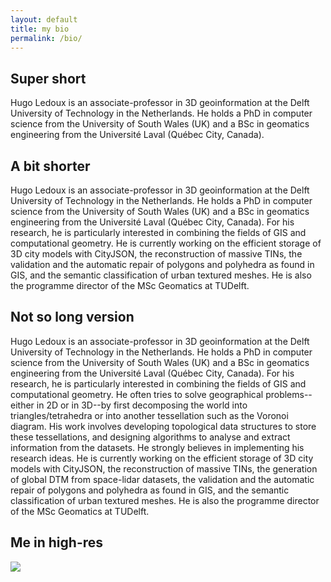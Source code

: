 ```yaml
---
layout: default
title: my bio
permalink: /bio/
---
```


## Super short

Hugo Ledoux is an associate-professor in 3D geoinformation at the Delft University of Technology in the Netherlands. He holds a PhD in computer science from the University of South Wales (UK) and a BSc in geomatics engineering from the Université Laval (Québec City, Canada).


## A bit shorter

Hugo Ledoux is an associate-professor in 3D geoinformation at the Delft University of Technology in the Netherlands. He holds a PhD in computer science from the University of South Wales (UK) and a BSc in geomatics engineering from the Université Laval (Québec City, Canada). For his research, he is particularly interested in combining the fields of GIS and computational geometry. He is currently working on the efficient storage of 3D city models with CityJSON, the reconstruction of massive TINs, the validation and the automatic repair of polygons and polyhedra as found in GIS, and the semantic classification of urban textured meshes. He is also the programme director of the MSc Geomatics at TUDelft.


## Not so long version

Hugo Ledoux is an associate-professor in 3D geoinformation at the Delft University of Technology in the Netherlands. He holds a PhD in computer science from the University of South Wales (UK) and a BSc in geomatics engineering from the Université Laval (Québec City, Canada). For his research, he is particularly interested in combining the fields of GIS and computational geometry. He often tries to solve geographical problems--either in 2D or in 3D--by first decomposing the world into triangles/tetrahedra or into another tessellation such as the Voronoi diagram. His work involves developing topological data structures to store these tessellations, and designing algorithms to analyse and extract information from the datasets. He strongly believes in implementing his research ideas. He is currently working on the efficient storage of 3D city models with CityJSON, the reconstruction of massive TINs, the generation of global DTM from space-lidar datasets, the validation and the automatic repair of polygons and polyhedra as found in GIS, and the semantic classification of urban textured meshes. He is also the programme director of the MSc Geomatics at TUDelft.


## Me in high-res 

<img src="{{ site.baseurl }}/img/me_highres.jpg">